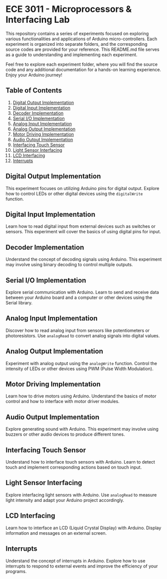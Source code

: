 # ECE 3011 - Microprocessors & Interfacing Lab

This repository contains a series of experiments focused on exploring various functionalities and applications of Arduino micro-controllers. Each experiment is organized into separate folders, and the corresponding source codes are provided for your reference. This README.md file serves as a guide to understanding and implementing each experiment.

Feel free to explore each experiment folder, where you will find the source code and any additional documentation for a hands-on learning experience. Enjoy your Arduino journey!

## Table of Contents

1. [Digital Output Implementation](#digital-output-implementation)
2. [Digital Input Implementation](#digital-input-implementation)
3. [Decoder Implementation](#decoder-implementation)
4. [Serial I/O Implementation](#serial-io-implementation)
5. [Analog Input Implementation](#analog-input-implementation)
6. [Analog Output Implementation](#analog-output-implementation)
7. [Motor Driving Implementation](#motor-driving-implementation)
8. [Audio Output Implementation](#audio-output-implementation)
9. [Interfacing Touch Sensor](#interfacing-touch-sensor)
10. [Light Sensor Interfacing](#light-sensor-interfacing)
11. [LCD Interfacing](#lcd-interfacing)
12. [Interrupts](#interrupts)

## Digital Output Implementation

This experiment focuses on utilizing Arduino pins for digital output. Explore how to control LEDs or other digital devices using the `digitalWrite` function.

## Digital Input Implementation

Learn how to read digital input from external devices such as switches or sensors. This experiment will cover the basics of using digital pins for input.

## Decoder Implementation

Understand the concept of decoding signals using Arduino. This experiment may involve using binary decoding to control multiple outputs.

## Serial I/O Implementation

Explore serial communication with Arduino. Learn to send and receive data between your Arduino board and a computer or other devices using the Serial library.

## Analog Input Implementation

Discover how to read analog input from sensors like potentiometers or photoresistors. Use `analogRead` to convert analog signals into digital values.

## Analog Output Implementation

Experiment with analog output using the `analogWrite` function. Control the intensity of LEDs or other devices using PWM (Pulse Width Modulation).

## Motor Driving Implementation

Learn how to drive motors using Arduino. Understand the basics of motor control and how to interface with motor driver modules.

## Audio Output Implementation

Explore generating sound with Arduino. This experiment may involve using buzzers or other audio devices to produce different tones.

## Interfacing Touch Sensor

Understand how to interface touch sensors with Arduino. Learn to detect touch and implement corresponding actions based on touch input.

## Light Sensor Interfacing

Explore interfacing light sensors with Arduino. Use `analogRead` to measure light intensity and adapt your Arduino project accordingly.

## LCD Interfacing

Learn how to interface an LCD (Liquid Crystal Display) with Arduino. Display information and messages on an external screen.

## Interrupts

Understand the concept of interrupts in Arduino. Explore how to use interrupts to respond to external events and improve the efficiency of your programs.
